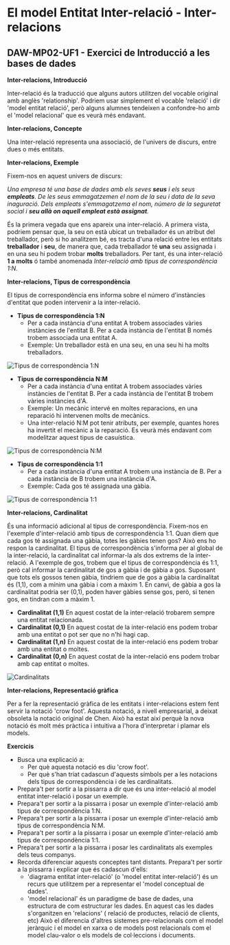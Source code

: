 # El model Entitat Inter-relació - Inter-relacions
## DAW-MP02-UF1 - Exercici de Introducció a les bases de dades
**Inter-relacions, Introducció**

Inter-relació és la traducció que alguns autors utilitzen del vocable original amb anglès 'relationship'. Podriem usar simplement el vocable 'relació' i dir 'model entitat relació', però alguns alumnes tendeixen a confondre-ho amb el 'model relacional' que es veurà més endavant.

**Inter-relacions, Concepte**

Una inter-relació representa una associació, de l'univers de discurs, entre dues o més entitats. 

**Inter-relacions, Exemple**

Fixem-nos en aquest univers de discurs: 

*Una empresa té una base de dades amb els seves **seus** i els seus **empleats**. De les seus emmagatzemen el nom de la seu i data de la seva inaguració. Dels empleats s'emmagatzema el nom, número de la seguretat social i **seu allà on aquell empleat està assignat**.*

És la primera vegada que ens apareix una inter-relació. A primera vista, podriem pensar que, la seu on està ubicat un treballador és un atribut del treballador, però si ho analitzem bé, es tracta d'una relació entre les entitats **treballador** i **seu**, de manera que, cada treballador té **una** seu assignada i en una seu hi podem trobar **molts** treballadors. Per tant, és una inter-relació **1 a molts** ó també anomenada *Inter-relació amb tipus de correspondència 1:N*.

**Inter-relacions, Tipus de correspondència**

El tipus de correspondència ens informa sobre el número d'instàncies d'entitat que poden intervenir a la inter-relació.

* **Tipus de correspondència 1:N** 
    * Per a cada instància d'una entitat A trobem associades vàries instàncies de l'entitat B. Per a cada instància de l'entitat B només trobem associada una entitat A. 
    * Exemple: Un treballador està en una seu, en una seu hi ha molts treballadors.

![Tipus de correspondència 1:N](http://i.imgur.com/HAwalaQ.png)

* **Tipus de correspondència N:M** 
    * Per a cada instància d'una entitat A trobem associades vàries instàncies de l'entitat B. Per a cada instància de l'entitat B trobem vàries instàncies d'A. 
    * Exemple: Un mecànic intervé en moltes reparacions, en una reparació hi intervenen molts de mecànics.
    * Una inter-relació N:M pot tenir atributs, per exemple, quantes hores ha invertit el mecànic a la reparació. Es veurà més endavant com modelitzar aquest tipus de casuística.

![Tipus de correspondència N:M](http://i.imgur.com/zJV7wlC.png)

* **Tipus de correspondència 1:1** 
    * Per a cada instància d'una entitat A trobem una instància de B. Per a cada instància de B trobem una instància d'A. 
    * Exemple: Cada gos té assignada una gàbia. 

![Tipus de correspondència 1:1](http://i.imgur.com/Bn74qvI.png)

**Inter-relacions, Cardinalitat**

És una informació adicional al tipus de correspondència. Fixem-nos en l'exemple d'inter-relació amb tipus de correspondència 1:1. Quan diem que cada gos té assignada una gàbia, totes les gàbies tenen gos? Això ens ho respon la cardinalitat. El tipus de correspondència s'informa per al global de la inter-relació, la cardinalitat cal informar-la als dos extrems de la inter-relació. A l'exemple de gos, trobem que el tipus de correspondència és 1:1, però cal informar la cardinalitat de gos a gàbia i de gàbia a gos. Suposant que tots els gossos tenen gàbia, tindriem que de gos a gàbia la cardinalitat és (1,1), com a mínim una gàbia i com a màxim 1. En canvi, de gàbia a gos la cardinalitat podria ser (0,1), poden haver gàbies sense gos, però, si tenen gos, en tindran com a màxim 1.

* **Cardinalitat (1,1)** En aquest costat de la inter-relació trobarem sempre una entitat relacionada. 
* **Cardinalitat (0,1)** En aquest costat de la inter-relació ens podem trobar amb una entitat o pot ser que no n'hi hagi cap.
* **Cardinalitat (1,n)** En aquest costat de la inter-relació ens podem trobar amb una entitat o moltes.
* **Cardinalitat (0,n)** En aquest costat de la inter-relació ens podem trobar amb cap entitat o moltes.

![Cardinalitats](http://i.imgur.com/wZ4AbXh.png)

**Inter-relacions, Representació gràfica**

Per a fer la representació gràfica de les entitats i inter-relacions estem fent servir la notació 'crow foot'. Aquesta notació, a nivell empresarial, a deixat obsoleta la notació original de Chen. Això ha estat així perquè la nova notació és molt més pràctica i intuitiva a l'hora d'interpretar i plamar els models.

**Exercicis** 

* Busca una explicació a:
    * Per què aquesta notació es diu 'crow foot'.
    * Per què s'han triat cadascun d'aquests símbols per a les notacions dels tipus de correspondència i de les cardinalitats.
* Prepara't per sortir a la pissarra a dir que és una inter-relació al model entitat inter-relació i posar un exemple.
* Prepara't per sortir a la pissarra i posar un exemple d'inter-relació amb tipus de correspondència 1:N.
* Prepara't per sortir a la pissarra i posar un exemple d'inter-relació amb tipus de correspondència N:M.
* Prepara't per sortir a la pissarra i posar un exemple d'inter-relació amb tipus de correspondència 1:1.
* Prepara't per sortir a la pissarra i posar les cardinalitats als exemples dels teus companys.
* Recorda diferenciar aquests conceptes tant distants. Prepara't per sortir a la pissarra i explicar que és cadascun d'ells:
    * 'diagrama entitat inter-relació' (o 'model entitat inter-relació') és un recurs que utilitzem per a representar el 'model conceptual de dades'.
    * 'model relacional' és un paradigme de base de dades, una estructura de com estructurar les dades. En aquest cas les dades s'organitzen en 'relacions' ( relació de productes, relació de clients, etc) Això el diferencia d'altres sistemes pre-relacionals com el model jeràrquic i el model en xarxa o de models post relacionals com el model clau-valor o els models de col·leccions i documents.

